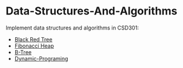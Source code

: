 # Data-Structures-And-Algorithms

Implement data structures and algorithms in CSD301:
+ [Black Red Tree](./BR-Tree/)
+ [Fibonacci Heap](./Fibonacci-Heap/)
+ [B-Tree](./B-Tree/)
+ [Dynamic-Programing](./Dynamic-Programing/)

